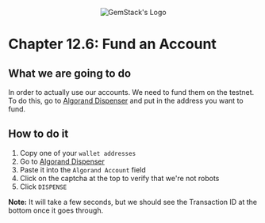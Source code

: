 <p align="center">
  <img
  src="https://camo.githubusercontent.com/e4ac909b3da508a9e5f8f5276359dd0d8a484a30dc58daf2b29755d87aa09b57/68747470733a2f2f67656d737461636b2e696f2f7374617469632f31626135356364376237663639393165633965646262386331343332323533342f30656261302f6c6f676f5f7072696d6172795f737461636b65642e61766966"
  alt="GemStack's Logo"
  />
</p>

# Chapter 12.6: Fund an Account
## What we are going to do
In order to actually use our accounts. We need to fund them on the testnet. To do this, go to [Algorand Dispenser](https://dispenser.testnet.aws.algodev.network/ "Algorand Dispenser") and put in the address you want to fund.

## How to do it
1. Copy one of your `wallet addresses`
2. Go to [Algorand Dispenser](https://dispenser.testnet.aws.algodev.network/ "Algorand Dispenser")
3. Paste it into the `Algorand Account` field
4. Click on the captcha at the top to verify that we're not robots
5. Click `DISPENSE`

**Note:** It will take a few seconds, but we should see the Transaction ID at the bottom once it goes through.